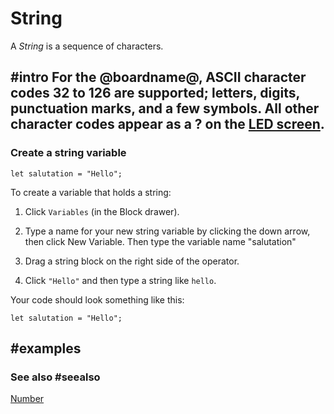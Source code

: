 # String

A *String* is a sequence of characters. 

## #intro For the @boardname@, ASCII character codes 32 to 126 are supported; letters, digits, punctuation marks, and a few symbols. All other character codes appear as a ? on the [LED screen](/device/screen).

### Create a string variable

```block
let salutation = "Hello";
```

To create a variable that holds a string:

1. Click `Variables` (in the Block drawer).

2. Type a name for your new string variable by clicking the down arrow, then click New Variable. Then type the variable name "salutation"

2. Drag a string block on the right side of the operator.

3. Click `"Hello"` and then type a string like `hello`.

Your code should look something like this:

```block
let salutation = "Hello";
```

## #examples

### See also #seealso
 
[Number](/types/number)
